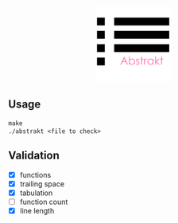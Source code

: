 <p align="center">
    <a><img src="https://raw.githubusercontent.com/Neotoxic-off/Abstrakt/main/img/logo.png" width=30% height=30%></a>
</p>

## Usage
```
make
./abstrakt <file to check>
```

## Validation

- [X] functions
- [X] trailing space
- [X] tabulation
- [ ] function count
- [X] line length
